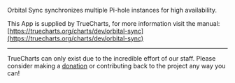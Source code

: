 Orbital Sync synchronizes multiple Pi-hole instances for high availability.

This App is supplied by TrueCharts, for more information visit the manual: [https://truecharts.org/charts/dev/orbital-sync](https://truecharts.org/charts/dev/orbital-sync)

---

TrueCharts can only exist due to the incredible effort of our staff.
Please consider making a [donation](https://truecharts.org/sponsor) or contributing back to the project any way you can!
